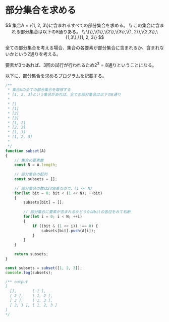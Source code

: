 # 部分集合を求める

$$
集合A = \{1, 2, 3\}に含まれるすべての部分集合を求める。 \\
この集合に含まれる部分集合は以下の8通りある。 \\
\{\},\{1\},\{2\},\{3\},\{1, 2\},\{2,3\},\{1,3\},\{1, 2, 3\}
$$

全ての部分集合を考える場合、集合の各要素が部分集合に含まれるか、含まれないかという2通りを考える。

要素が3つあれば、3回の試行が行われるため$2^3=8$通りということになる。

以下に、部分集合を求めるプログラムを記載する。

```js
/**
 * 集合Aの全ての部分集合を取得する
 * [1, 2, 3]という集合があれば、全ての部分集合は以下の8通り
 * 
 * []
 * [1]
 * [2]
 * [3]
 * [1, 2]
 * [2, 3]
 * [1, 3]
 * [1, 2, 3]
 * 
 */
function subset(A) 
{
    // 集合の要素数
    const N = A.length;
    
    // 部分集合の配列
    const subsets = [];
    
    // 部分集合の数は2のN乗なので、(1 << N)
    for(let bit = 0; bit < (1 << N); ++bit) 
    {
        subsets[bit] = [];
        
        // 部分集合に要素が含まれるかどうかはbitの各位をみて判断
        for(let i = 0; i < N; ++i) 
        {    
            if ((bit & (1 << i)) !== 0) {
                subsets[bit].push(A[i]);
            }
        }
    }
    
    return subsets;
}

const subsets = subset([1, 2, 3]);
console.log(subsets);

/** output
[
  [],       [ 1 ],
  [ 2 ],    [ 1, 2 ],
  [ 3 ],    [ 1, 3 ],
  [ 2, 3 ], [ 1, 2, 3 ]
]
*/
```


